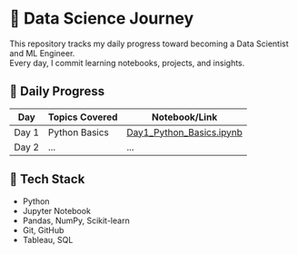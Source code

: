 # 🧠 Data Science Journey

This repository tracks my daily progress toward becoming a Data Scientist and ML Engineer.  
Every day, I commit learning notebooks, projects, and insights.

## 📅 Daily Progress

| Day | Topics Covered | Notebook/Link |
|-----|----------------|----------------|
| Day 1 | Python Basics | [Day1_Python_Basics.ipynb](Day1/Day1_Python_Basics.ipynb) |
| Day 2 | ... | ... |

## 🔧 Tech Stack
- Python
- Jupyter Notebook
- Pandas, NumPy, Scikit-learn
- Git, GitHub
- Tableau, SQL
